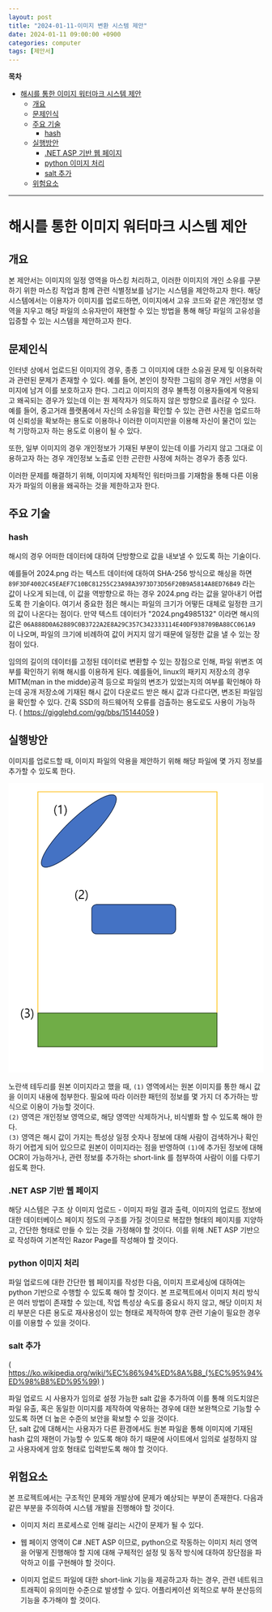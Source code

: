 ```yaml
---
layout: post
title: "2024-01-11-이미지 변환 시스템 제안"
date: 2024-01-11 09:00:00 +0900
categories: computer
tags: [제안서]
---
```

**목차**

- [해시를 통한 이미지 워터마크 시스템 제안](#해시를-통한-이미지-워터마크-시스템-제안)
  - [개요](#개요)
  - [문제인식](#문제인식)
  - [주요 기술](#주요-기술)
    - [hash](#hash)
  - [실행방안](#실행방안)
    - [.NET ASP 기반 웹 페이지](#net-asp-기반-웹-페이지)
    - [python 이미지 처리](#python-이미지-처리)
    - [salt 추가](#salt-추가)
  - [위험요소](#위험요소)

---

# 해시를 통한 이미지 워터마크 시스템 제안

## 개요

본 제안서는 이미지의 일정 영역을 마스킹 처리하고, 이러한 이미지의 개인 소유를 구분하기 위한 마스킹 작업과 함께 관련 식별정보를 남기는 시스템을 제안하고자 한다.
해당 시스템에서는 이용자가 이미지를 업로드하면, 이미지에서 고유 코드와 같은 개인정보 영역을 지우고 해당 파일의 소유자만이 재현할 수 있는 방법을 통해 해당 파일의 고유성을 입증할 수 있는 시스템을 제안하고자 한다.

## 문제인식

인터넷 상에서 업로드된 이미지의 경우, 종종 그 이미지에 대한 소유권 문제 및 이용허락과 관련된 문제가 존재할 수 있다. 예를 들어, 본인이 창작한 그림의 경우 개인 서명을 이미지에 남겨 이를 보호하고자 한다.
그리고 이미지의 경우 불특정 이용자들에게 악용되고 왜곡되는 경우가 있는데 이는 원 제작자가 의도하지 않은 방향으로 흘러갈 수 있다. 예를 들어, 중고거래 플랫폼에서 자신의 소유임을 확인할 수 있는 관련 사진을 업로드하여 신뢰성을 확보하는 용도로 이용하나 이러한 이미지만을 이용해 자신이 물건이 있는 척 기망하고자 하는 용도로 이용이 될 수 있다.

또한, 일부 이미지의 경우 개인정보가 기재된 부분이 있는데 이를 가리지 않고 그대로 이용하고자 하는 경우 개인정보 노출로 인한 곤란한 사정에 처하는 경우가 종종 있다.

이러한 문제를 해결하기 위해, 이미지에 자체적인 워터마크를 기재함을 통해 다른 이용자가 파일의 이용을 왜곡하는 것을 제한하고자 한다.

## 주요 기술

### hash

해시의 경우 어떠한 데이터에 대하여 단방향으로 값을 내보낼 수 있도록 하는 기술이다.

예를들어 2024.png 라는 텍스트 데이터에 대하여 SHA-256 방식으로 해싱을 하면 ``89F3DF4002C45EAEF7C10BC81255C23A98A3973D73D56F20B9A5814A8ED76B49`` 라는 값이 나오게 되는데, 이 값을 역방향으로 하는 경우 2024.png 라는 값을 알아내기 어렵도록 한 기술이다.
여기서 중요한 점은 해시는 파일의 크기가 어떻든 대체로 일정한 크기의 값이 나온다는 점이다. 만약 텍스트 데이터가 "2024.png4985132" 이라면 해시의 값은 ``06A888D0A62889C0B3722A2E8A29C357C342333114E40DF938709BA88CC061A9`` 이 나오며, 파일의 크기에 비례하여 값이 커지지 않기 때문에 일정한 값을 낼 수 있는 장점이 있다.

임의의 길이의 데이터를 고정된 데이터로 변환할 수 있는 장점으로 인해, 파일 위변조 여부를 확인하기 위해 해시를 이용하게 된다. 예를들어, linux의 패키지 저장소의 경우 MITM(man in the midde)공격 등으로 파일의 변조가 있었는지의 여부를 확인해야 하는데 공개 저장소에 기재된 해시 값이 다운로드 받은 해시 값과 다르다면, 변조된 파일임을 확인할 수 있다.
간혹 SSD의 하드웨어적 오류를 검출하는 용도로도 사용이 가능하다.  ( https://gigglehd.com/gg/bbs/15144059 )

## 실행방안

이미지를 업로드할 때, 이미지 파일의 악용을 제안하기 위해 해당 파일에 몇 가지 정보를 추가할 수 있도록 한다.

![](/assets/20240112_083103_2024-01-12_082958.png)

노란색 테두리를 원본 이미지라고 했을 때, ``(1)`` 영역에서는 원본 이미지를 통한 해시 값을 이미지 내용에 첨부한다. 필요에 따라 이러한 패턴의 정보를 몇 가지 더 추가하는 방식으로 이용이 가능할 것이다.  
```(2)``` 영역은 개인정보 영역으로, 해당 영역만 삭제하거나, 비식별화 할 수 있도록 해야 한다.  
```(3)``` 영역은 해시 값이 가지는 특성상 일정 숫자나 정보에 대해 사람이 검색하거나 확인하기 어렵게 되어 있으므로 원본이 이미지라는 점을 반영하여 ``(1)``에 추가된 정보에 대해 OCR이 가능하거나, 관련 정보를 추가하는 short-link 를 첨부하여 사람이 이를 다루기 쉽도록 한다.  

### .NET ASP 기반 웹 페이지 

해당 시스템은 구조 상 이미지 업로드 - 이미지 파일 결과 출력, 이미지의 업로드 정보에 대한 데이터베이스 페이지 정도의 구조를 가질 것이므로 복잡한 형태의 페이지를 지양하고, 간단한 형태로 만들 수 있는 것을 가정해야 할 것이다. 
이를 위해 .NET ASP 기반으로 작성하여 기본적인 Razor Page를 작성해야 할 것이다.  

### python 이미지 처리

파일 업로드에 대한 간단한 웹 페이지를 작성한 다음, 이미지 프로세싱에 대하여는 python 기반으로 수행할 수 있도록 해야 할 것이다. 본 프로젝트에서 이미지 처리 방식은 여러 방법이 존재할 수 있는데, 작업 특성상 속도를 중요시 하지 않고, 해당 이미지 처리 부분은 다른 용도로 재사용성이 있는 형태로 제작하여 향후 관련 기술이 필요한 경우 이를 이용할 수 있을 것이다.  

### salt 추가 
( https://ko.wikipedia.org/wiki/%EC%86%94%ED%8A%B8_(%EC%95%94%ED%98%B8%ED%95%99) )  

파일 업로드 시 사용자가 임의로 설정 가능한 salt 값을 추가하여 이를 통해 의도치않은 파일 유출, 혹은 동일한 이미지를 제작하여 악용하는 경우에 대한 보완책으로 기능할 수 있도록 하면 더 높은 수준의 보안을 확보할 수 있을 것이다.  
단, salt 값에 대해서는 사용자가 다른 환경에서도 원본 파일읕 통해 이미지에 기재된 hash 값의 재현이 가능할 수 있도록 해야 하기 때문에 사이트에서 임의로 설정하지 않고 사용자에게 암호 형태로 입력받도록 해야 할 것이다.  


## 위험요소
본 프로젝트에서는 구조적인 문제와 개발상에 문제가 예상되는 부분이 존재한다. 다음과 같은 부분을 주의하여 시스템 개발을 진행해야 할 것이다.  

* 이미지 처리 프로세스로 인해 걸리는 시간이 문제가 될 수 있다.  

* 웹 페이지 영역이 C# .NET ASP 이므로, python으로 작동하는 이미지 처리 영역을 어떻게 진행해야 할 지에 대해 구체적인 설정 및 동작 방식에 대하여 장단점을 파악하고 이를 구현해야 할 것이다.  

* 이미지 업로드 파일에 대한 short-link 기능을 제공하고자 하는 경우, 관련 네트워크 트래픽이 유의미한 수준으로 발생할 수 있다. 어플리케이션 외적으로 부하 분산등의 기능을 추가해야 할 것이다.  